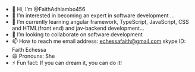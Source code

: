 - 👋 Hi, I’m @FaithAdhiambo456
- 👀 I’m interested in becoming an expert in software development  ...
- 🌱 I’m currently learning angular framework, TypeScript, JavaScript, CSS and HTML(front end) and jav-backend development...
- 💞️ I’m looking to collaborate on software development
- 📫 How to reach me email address: echessafaith@gmail.com skype ID: Faith Echessa
- 😄 Pronouns: She
- ⚡ Fun fact: If you can dream it, you can do it!

<!---
FaithAdhiambo456/FaithAdhiambo456 is a ✨ special ✨ repository because its `README.md` (this file) appears on your GitHub profile.
You can click the Preview link to take a look at your changes.
--->
